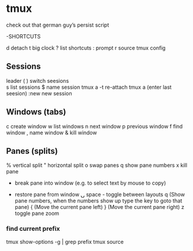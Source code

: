 # tmux

check out that german guy’s persist script

-SHORTCUTS

d  detach
t  big clock
?  list shortcuts
:  prompt
r  source tmux config


## **Sessions**

leader ( )   switch seesions  
s   list sessions
$   name session
tmux a -t <name>   re-attach 
  tmux a   (enter last seesion)
:new   new session


## **Windows (tabs)**

c  create window
w  list windows
n  next window
p  previous window
f  find window
,  name window
&  kill window


## **Panes (splits)**

%  vertical split
"  horizontal split
o  swap panes
q  show pane numbers
x  kill pane
+  break pane into window (e.g. to select text by mouse to copy)
-  restore pane from window
⍽  space - toggle between layouts
<prefix> q (Show pane numbers, when the numbers show up type the key to goto that pane)
<prefix> { (Move the current pane left)
<prefix> } (Move the current pane right)
<prefix> z toggle pane zoom



### find current prefix
tmux show-options -g | grep prefix
tmux source <config location>
